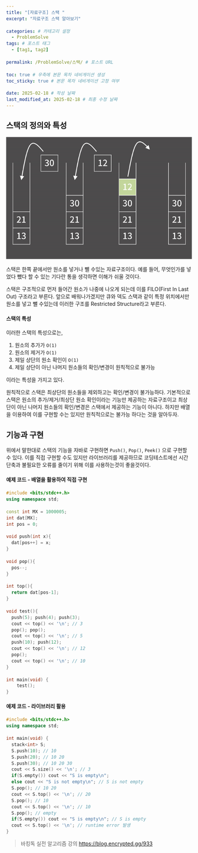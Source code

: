 ```yaml
---
title: "[자료구조] 스택 "
excerpt: "자료구조 스택 알아보기"

categories: # 카테고리 설정
  - ProblemSolve
tags: # 포스트 태그
  - [tag1, tag2]

permalink: /ProblemSolve/스택/ # 포스트 URL

toc: true # 우측에 본문 목차 네비게이션 생성
toc_sticky: true # 본문 목차 네비게이션 고정 여부

date: 2025-02-18 # 작성 날짜
last_modified_at: 2025-02-18 # 최종 수정 날짜
---
```


## 스택의 정의와 특성

![stack](/assets/images/posts_img/stack.png)

스택은 한쪽 끝에서만 원소를 넣거나 뺄 수있는 자료구조이다. 예를 들어, 무엇인가를 넣었다 뺐다 할 수 있는 기다란 통을 생각하면 이해가 쉬울 것이다.

스택은 구조적으로 먼저 들어간 원소가 나중에 나오게 되는데 이를 FILO(First In Last Out) 구조라고 부른다. 앞으로 배워나가겠지만 큐와 덱도 스택과 같이 특정 위치에서만 원소를 넣고 뺄 수있는데 이러한 구조를 Restricted Structure라고 부른다.

#### 스택의 특성

이러한 스택의 특성으로는,

1. 원소의 추가가 `O(1)`
2. 원소의 제거가 `O(1)`
3. 제일 상단의 원소 확인이 `O(1)`
4. 제일 상단이 아닌 나머지 원소들의 확인/변경이 원칙적으로 불가능

이라는 특성을 가지고 있다.

원칙적으로 스택은 최상단의 원소들을 제외하고는 확인/변경이 불가능하다. 기본적으로 스택은 원소의 추가/제거/최상단 원소 확인이라는 기능만 제공하는 자료구조이고 최상단이 아닌 나머지 원소들의 확인/변경은 스택에서 제공하는 기능이 아니다. 하지만 배열을 이용하여 이를 구현할 수는 있지만 원칙적으로는 불가능 하다는 것을 알아두자.

## 기능과 구현

위에서 말한대로 스택의 기능을 자바로 구현하면 `Push()`, `Pop()`, `Peek()` 으로 구현할 수 있다. 이를 직접 구현할 수도 있지만 라이브러리를 제공하므로 코딩테스트에선 시간 단축과 불필요한 오류를 줄이기 위해 이를 사용하는것이 좋을것이다.

#### 예제 코드 - 배열을 활용하여 직접 구현
```c++
#include <bits/stdc++.h>
using namespace std;

const int MX = 1000005;
int dat[MX];
int pos = 0;

void push(int x){
  dat[pos++] = x;
}

void pop(){
  pos--;
}

int top(){
  return dat[pos-1];
}

void test(){
  push(5); push(4); push(3);
  cout << top() << '\n'; // 3
  pop(); pop();
  cout << top() << '\n'; // 5
  push(10); push(12);
  cout << top() << '\n'; // 12
  pop();
  cout << top() << '\n'; // 10
}

int main(void) {
	test();
}
```

#### 예제 코드 - 라이브러리 활용

```c++
#include <bits/stdc++.h>
using namespace std;

int main(void) {
  stack<int> S;
  S.push(10); // 10
  S.push(20); // 10 20
  S.push(30); // 10 20 30
  cout << S.size() << '\n'; // 3
  if(S.empty()) cout << "S is empty\n";
  else cout << "S is not empty\n"; // S is not empty
  S.pop(); // 10 20
  cout << S.top() << '\n'; // 20
  S.pop(); // 10
  cout << S.top() << '\n'; // 10
  S.pop(); // empty
  if(S.empty()) cout << "S is empty\n"; // S is empty
  cout << S.top() << '\n'; // runtime error 발생
}
```

> 바킹독 실전 알고리즘 강의 https://blog.encrypted.gg/933